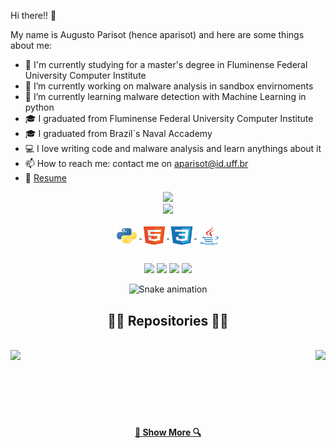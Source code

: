 Hi there!! 👋

My name is Augusto Parisot (hence aparisot) and here are some things about me:

- 🔬 I'm currently studying for a master's degree in Fluminense Federal University Computer Institute
- 🔭 I’m currently working on malware analysis in sandbox envirnoments
- 🌱 I’m currently learning malware detection with Machine Learning in python
- 🎓 I graduated from Fluminense Federal University Computer Institute
- 🎓 I graduated from Brazil´s Naval Accademy
- 💻 I love  writing code and malware analysis and learn anythings about it 
- 📫 How to reach me: contact me on aparisot@id.uff.br
- 📝 <a href="http://lattes.cnpq.br/3689498761565289" target="_blank">Resume</a><br>
  
  
<div align="center">
  <a href="https://github.com/aparisot84">
  <img height="180em" src="https://github-readme-stats.vercel.app/api?username=aparisot84&show_icons=true&theme=nightowl&include_all_commits=true&count_private=true"/>
  <br>
  <img height="180em" src="https://github-readme-stats.vercel.app/api/top-langs/?username=aparisot84&layout=compact&langs_count=7&theme=nightowl"/>
</div>

</div >
<div style="display: inline_block" align="center"><br>
  <img align="center" alt="Python" height="30" width="40" src="https://raw.githubusercontent.com/devicons/devicon/master/icons/python/python-original.svg">
  <img align="center" alt="HTML" height="30" width="40" src="https://raw.githubusercontent.com/devicons/devicon/master/icons/html5/html5-original.svg">
  <img align="center" alt="CSS" height="30" width="40" src="https://raw.githubusercontent.com/devicons/devicon/master/icons/css3/css3-original.svg"> 
  <img align="center" alt="CSS" height="30" width="40" src="https://raw.githubusercontent.com/devicons/devicon/master/icons/java/java-original.svg">
</div>

##

<div align="center">
  <a href="https://instagram.com/augustoparisot" target="_blank"><img src="https://img.shields.io/badge/-Instagram-%23E4405F?style=for-the-badge&logo=instagram&logoColor=white" target="_blank"></a> 
  <a href = "mailto:aparisot@id.uff.br"><img src="https://img.shields.io/badge/-Gmail-%23333?style=for-the-badge&logo=gmail&logoColor=white" target="_blank"></a>
  <a href="https://www.linkedin.com/in/aparisot" target="_blank"><img src="https://img.shields.io/badge/-LinkedIn-%230077B5?style=for-the-badge&logo=linkedin&logoColor=white" target="_blank"></a>
  <a href="https://www.facebook.com/augusto.parisot" target="_blank"><img src="https://img.shields.io/badge/Facebook-1877F2?style=for-the-badge&logo=facebook&logoColor=white" target="_blank"></a>   
 
  ![Snake animation](https://github.com/aparisot84/aparisot84/blob/output/github-contribution-grid-snake.svg)
 
</div>


<h2 align="center">👨‍💻 Repositories 👨‍💻</h2>
<br>
<div width="100%" align="center">
  <a align="left" href="https://github.com/aparisot84/Sandbox-Ransomware-Analysis-Dataset" title="Montagem de Dataset para Detecção de Ataques de Ransomware: Desafios e Soluções">
    <img align="left" height="150" src="https://github-readme-stats.vercel.app/api/pin/?username=aparisot84&repo=Sandbox-Ransomware-Analysis-Dataset&theme=nightowl&border_color=61dafb&border_radius=10"></a>
  <a align="right" href="https://github.com/aparisot84/Letras-e-Numeros" title="Letras e Números">
    <img align="right" height="150" src="https://github-readme-stats.vercel.app/api/pin/?username=aparisot84&repo=Letras-e-Numeros&theme=nightowl&border_color=61dafb&border_radius=10"></a>
</div>
<br/><br/><br/><br/><br/><br/>

<h4 align="center">
  <a href="https://github.com/aparisot84?tab=repositories" title="Show Repositories">🔎 Show More 🔍</a>
</h4>











